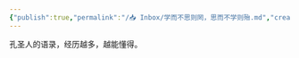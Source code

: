 ```yaml
---
{"publish":true,"permalink":"/📥 Inbox/学而不思则罔，思而不学则殆.md","created":"2025-07-09T18:48:25.729+08:00","modified":"2025-07-10T00:45:03.671+08:00","published":"2025-07-10T00:45:03.671+08:00","cssclasses":""}
---
```



孔圣人的语录，经历越多，越能懂得。